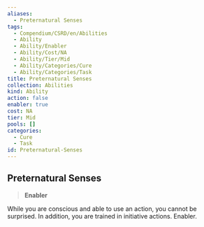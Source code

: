 ```yaml
---
aliases:
  - Preternatural Senses
tags:
  - Compendium/CSRD/en/Abilities
  - Ability
  - Ability/Enabler
  - Ability/Cost/NA
  - Ability/Tier/Mid
  - Ability/Categories/Cure
  - Ability/Categories/Task
title: Preternatural Senses
collection: Abilities
kind: Ability
action: false
enabler: true
cost: NA
tier: Mid
pools: []
categories:
  - Cure
  - Task
id: Preternatural-Senses
---
```

## Preternatural Senses    
>**Enabler**  
    
While you are conscious and able to use an action, you cannot be surprised. In addition, you are trained in initiative actions. Enabler.
